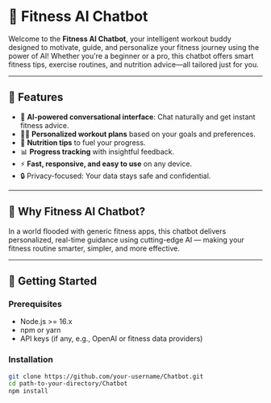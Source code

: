# 💪 Fitness AI Chatbot

Welcome to the **Fitness AI Chatbot**, your intelligent workout buddy designed to motivate, guide, and personalize your fitness journey using the power of AI! Whether you're a beginner or a pro, this chatbot offers smart fitness tips, exercise routines, and nutrition advice—all tailored just for you.

---

## 🚀 Features

- 🤖 **AI-powered conversational interface**: Chat naturally and get instant fitness advice.  
- 🏋️‍♂️ **Personalized workout plans** based on your goals and preferences.  
- 🍎 **Nutrition tips** to fuel your progress.  
- 📊 **Progress tracking** with insightful feedback.  
- ⚡ **Fast, responsive, and easy to use** on any device.  
- 🔒 Privacy-focused: Your data stays safe and confidential.

---

## 🎯 Why Fitness AI Chatbot?

In a world flooded with generic fitness apps, this chatbot delivers personalized, real-time guidance using cutting-edge AI — making your fitness routine smarter, simpler, and more effective.

---

## 🔧 Getting Started

### Prerequisites

- Node.js >= 16.x  
- npm or yarn  
- API keys (if any, e.g., OpenAI or fitness data providers)

### Installation

```bash
git clone https://github.com/your-username/Chatbot.git
cd path-to-your-directory/Chatbot
npm install
```
